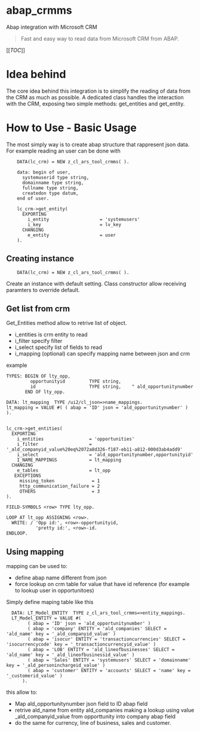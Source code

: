 # abap_crmms
Abap integration with Microsoft CRM
> Fast and easy way to read data from Microsoft CRM from ABAP.

[[_TOC_]]

# Idea behind
The core idea behind this integration is to simplify the reading of data from the CRM as much as possible. A dedicated class handles the interaction with the CRM, exposing two simple methods: get_entities and get_entity.

# How to Use - Basic Usage

The most simply way is to create abap structure that rappresent json data. For example reading an user can be done with
    
```ABAP
    DATA(lc_crm) = NEW z_cl_ars_tool_crmms( ).

    data: begin of user,
      systemuserid type string,
      domainname type string,
      fullname type string,
      createdon type datum,
    end of user.

    lc_crm->get_entity(
      EXPORTING
        i_entity                   = 'systemusers'
        i_key                      = lv_key
      CHANGING
        e_entity                   = user
    ).
```

## Creating instance

`    DATA(lc_crm) = NEW z_cl_ars_tool_crmms( ).`

Create an instance with default setting. Class constructor allow receiving paramters to override default.


## Get list from crm
Get_Entities method allow to retrive list of object.
- i_entities is crm entity to read
- i_filter specify filter
- i_select specify list of fields to read
- i_mapping (optional) can specify mapping name between json and crm

example
```
TYPES: BEGIN OF lty_opp,
         opportunityid         TYPE string,
         id                    TYPE string,    " ald_opportunitynumber
       END OF lty_opp.

DATA: lt_mapping  TYPE /ui2/cl_json=>name_mappings.
lt_mapping = VALUE #( ( abap = 'ID' json = 'ald_opportunitynumber' ) ).


lc_crm->get_entities(
  EXPORTING
    i_entities                 = 'opportunities'
    i_filter                   = '_ald_companyid_value%20eq%2072a8d326-f187-eb11-a812-000d3ab4add9'
    i_select                   = 'ald_opportunitynumber,opportunityid'
    I_NAME_MAPPINGS            = lt_mapping
  CHANGING
    e_tables                   = lt_opp
   EXCEPTIONS
     missing_token              = 1
     http_communication_failure = 2
     OTHERS                     = 3
).

FIELD-SYMBOLS <row> TYPE lty_opp.

LOOP AT lt_opp ASSIGNING <row>.
  WRITE: / 'Opp id:', <row>-opportunityid,
           'pretty id:', <row>-id.
ENDLOOP.
```

## Using mapping
mapping can be used to:
- define abap name different from json
- force lookup on crm table for value that have id reference (for example to lookup user in opportunitoes)

Simply define maping table like this 

```abap
  DATA: LT_Model_ENTITY  TYPE z_cl_ars_tool_crmms=>entity_mappings.
  LT_Model_ENTITY = VALUE #(
        ( abap = 'ID' json = 'ald_opportunitynumber' )
        ( abap = 'company' ENTITY = 'ald_companies' SELECT = 'ald_name' key = '_ald_companyid_value' )
        ( abap = 'isocur' ENTITY = 'transactioncurrencies' SELECT = 'isocurrencycode' key = '_transactioncurrencyid_value' )
        ( abap = 'LOB' ENTITY = 'ald_lineofbusinesses' SELECT = 'ald_name' key = '_ald_lineofbusinessid_value' )
        ( abap = 'Sales' ENTITY = 'systemusers' SELECT = 'domainname' key = '_ald_personinchargeid_value' )
        ( abap = 'customer' ENTITY = 'accounts' SELECT = 'name' key = '_customerid_value' )
      ).
```

this allow to:
- Map ald_opportunitynumber json field to ID abap field
- retrive ald_name from entity ald_companies making a lookup using value _ald_companyid_value from opporttunity into company abap field
- do the same for currency, line of business, sales and customer.